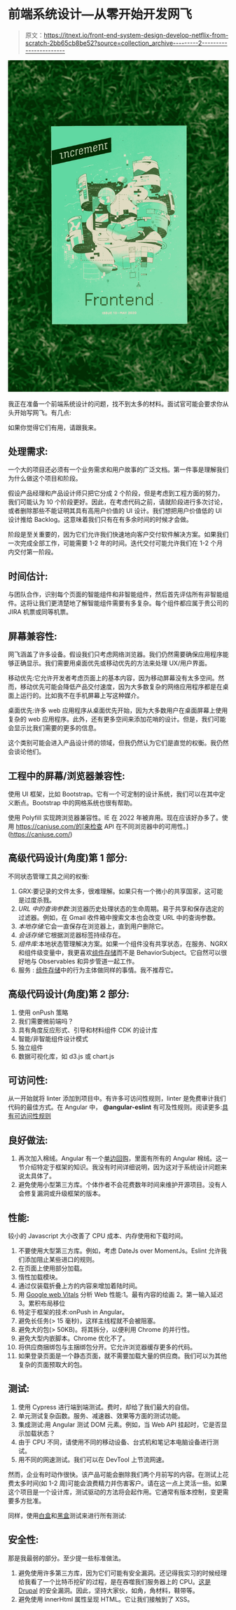 # 前端系统设计—从零开始开发网飞

> 原文：<https://itnext.io/front-end-system-design-develop-netflix-from-scratch-2bb65cb8be52?source=collection_archive---------2----------------------->

![](img/732400ad1f930290f5b47153c4fa26c8.png)

我正在准备一个前端系统设计的问题，找不到太多的材料。面试官可能会要求你从头开始写网飞。有几点:

如果你觉得它们有用，请跟我来。

## 处理需求:

一个大的项目还必须有一个业务需求和用户故事的广泛文档。第一件事是理解我们为什么做这个项目和阶段。

假设产品经理和产品设计师只把它分成 2 个阶段，但是考虑到工程方面的努力，我们可能认为 10 个阶段更好。因此，在考虑代码之前，请就阶段进行多次讨论，或者删除那些不能证明其具有高用户价值的 UI 设计。我们想把用户价值低的 UI 设计推给 Backlog。这意味着我们只有在有多余时间的时候才会做。

阶段是至关重要的，因为它们允许我们快速地向客户交付软件解决方案。如果我们一次完成全部工作，可能需要 1-2 年的时间。迭代交付可能允许我们在 1-2 个月内交付第一阶段。

## 时间估计:

与团队合作，识别每个页面的智能组件和非智能组件，然后首先评估所有非智能组件。这将让我们更清楚地了解智能组件需要有多复杂。每个组件都应属于贵公司的 JIRA 机票或同等机票。

## 屏幕兼容性:

网飞涵盖了许多设备。假设我们只考虑网络浏览器。我们仍然需要确保应用程序能够正确显示。我们需要用桌面优先或移动优先的方法来处理 UX/用户界面。

移动优先:它允许开发者考虑页面上的基本内容，因为移动屏幕没有太多空间。然而，移动优先可能会降低产品交付速度，因为大多数复杂的网络应用程序都是在桌面上运行的。比如我不在手机屏幕上写这种媒介。

桌面优先:许多 web 应用程序从桌面优先开始，因为大多数用户在桌面屏幕上使用复杂的 web 应用程序。此外，还有更多空间来添加花哨的设计。但是，我们可能会显示比我们需要的更多的信息。

这个类别可能会进入产品设计师的领域，但我仍然认为它们是直觉的权衡。我仍然会谈论他们。

## 工程中的屏幕/浏览器兼容性:

使用 UI 框架，比如 Bootstrap。它有一个可定制的设计系统，我们可以在其中定义断点。Bootstrap 中的网格系统也很有帮助。

使用 Polyfill 实现跨浏览器兼容性。IE 在 2022 年被弃用。现在应该好办多了。使用 https://caniuse.com/的[来检查 API 在不同浏览器中的可用性。](https://caniuse.com/)

## 高级代码设计(角度)第 1 部分:

不同状态管理工具之间的权衡:

1.  GRX:要记录的文件太多，很难理解。如果只有一个微小的共享国家，这可能是过度杀戮。
2.  *URL 中的查询参数*:浏览器历史处理状态的生命周期。易于共享和保存选定的过滤器。例如，在 Gmail 收件箱中搜索文本也会改变 URL 中的查询参数。
3.  *本地存储*:它会一直保存在浏览器上，直到用户删除它。
4.  *会话存储*:它根据浏览器标签持续存在。
5.  *组件库*:本地状态管理解决方案。如果一个组件没有共享状态，在服务、NGRX 和组件级变量中，我更喜欢[组件存储](https://v10.ngrx.io/guide/component-store)而不是 BehaviorSubject。它自然可以很好地与 Observables 和异步管道一起工作。
6.  服务 : [组件存储](https://v10.ngrx.io/guide/component-store)中的行为主体做同样的事情。我不推荐它。

## 高级代码设计(角度)第 2 部分:

1.  使用 onPush 策略
2.  我们需要微前端吗？
3.  具有角度反应形式、引导和材料组件 CDK 的设计库
4.  智能/非智能组件设计模式
5.  独立组件
6.  数据可视化库，如 d3.js 或 chart.js

## 可访问性:

从一开始就将 linter 添加到项目中。有许多可访问性规则，linter 是免费审计我们代码的最佳方式。在 Angular 中， **@angular-eslint** 有可及性规则。阅读更多:[具有可访问性规则](https://www.bitovi.com/blog/angular-a11y-eslint-rules)

## 良好做法:

1.  再次加入棉绒。Angular 有一个[单边回购](https://github.com/angular-eslint/angular-eslint)，里面有所有的 Angular 棉绒。这一节介绍特定于框架的知识。我没有时间详细说明，因为这对于系统设计问题来说太具体了。
2.  避免使用小型第三方库。个体作者不会花费数年时间来维护开源项目。没有人会修复漏洞或升级框架的版本。

## 性能:

较小的 Javascript 大小改善了 CPU 成本、内存使用和下载时间。

1.  不要使用大型第三方库。例如，考虑 DateJs over MomentJs。Eslint 允许我们添加阻止某些进口的规则。
2.  在页面上使用部分加载。
3.  惰性加载模块。
4.  通过仅装载折叠上方的内容来增加着陆时间。
5.  用 [Google web Vitals](https://web.dev/vitals/) 分析 Web 性能:1。最有内容的绘画 2。第一输入延迟 3。累积布局移位
6.  特定于框架的技术:onPush in Angular。
7.  避免长任务(> 15 毫秒)，这样主线程就不会被阻塞。
8.  避免大的包(> 50KB)。将其拆分，以便利用 Chrome 的并行性。
9.  避免大型内嵌脚本。Chrome 优化不了。
10.  将供应商捆绑包与主捆绑包分开。它允许浏览器缓存更多的代码。
11.  如果登录页面是一个静态页面，就不需要加载大量的供应商。我们可以为其他复杂的页面预取大的包。

## 测试:

1.  使用 Cypress 进行端到端测试。费时，却给了我们最大的自信。
2.  单元测试复杂函数。服务、减速器、效果等方面的测试功能。
3.  集成测试:用 Angular 测试 DOM 元素。例如，当 Web API 挂起时，它是否显示加载状态？
4.  由于 CPU 不同，请使用不同的移动设备、台式机和笔记本电脑设备进行测试。
5.  用不同的网速测试。我们可以在 DevTool 上节流网速。

然而，企业有时动作很快。该产品可能会删除我们两个月前写的内容。在测试上花费太多时间(如 1-2 周)可能会浪费精力并伤害客户。请在这一点上灵活一些。如果这个项目是一个设计库，测试驱动的方法将会起作用。它通常有版本控制，变更需要多方批准。

同样，使用[白盒](https://www.guru99.com/white-box-testing.html)和[黑盒](https://www.guru99.com/black-box-testing.html)测试来进行所有测试:

## 安全性:

那是我最弱的部分。至少提一些标准做法。

1.  避免使用许多第三方库，因为它们可能有安全漏洞。还记得我实习的时候经理给我看了一个比特币挖矿的过程，是在吞噬我们服务器上的 CPU。[这是 Drupal](https://www.hackread.com/critical-vulnerability-in-drupal-cms-used-for-cryptomining/) 的安全漏洞。因此，坚持大家伙，如角，角材料，鞋带等。
2.  避免使用 innerHtml 属性呈现 HTML。它让我们接触到了 XSS。